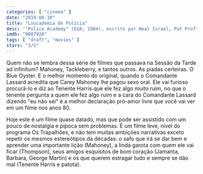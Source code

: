 ```yaml
---
categories: [ "cinema" ]
date: "2019-08-10"
title: "Loucademia de Polícia"
desc: '"Police Academy" (EUA, 1984), escrito por Neal Israel, Pat Proft e Hugh Wilson, dirigido por Hugh Wilson, com Steve Guttenberg, Kim Cattrall, G.W. Bailey, Bubba Smith, Donovan Scott, George Gaynes, Andrew Rubin, David Graf, Leslie Easterbrook e Michael Winslow. Assisti porque saiu na Netflix.'
imdb: "0087928"
tags: [ "draft", "movies" ]
stars: "3/5"
---
```

Quem não se lembra dessa série de filmes que passava na Sessão da Tarde ad infinitum? Mahoney, Tackleberry, e tantos outros. As piadas certeiras. O Blue Oyster. E o melhor momento do original, quando o Comandante Lassard acredita que Carey Mahoney lhe pagou sexo oral. Ele vai furioso procurá-lo e diz ao Tenente Harris que ele fez algo muito ruim, no que o tenente pergunta a quem ele fez algo ruim e a cara do Comandante Lassard dizendo "eu não sei" é a melhor declaração pró-amor livre que você vai ver em um filme nos anos 80.

Hoje este é um filme quase datado, mas que pode ser assistido com um pouco de nostalgia e pipoca sem problemas. É um filme leve, nível do programa Os Trapalhões, e não tem muitas ambições narrativas exceto repetir os mesmos estereótipos da décadas: o safo que irá se dar bem e aprender uma importante lição (Mahoney), a linda garota com quem ele vai ficar (Thompson), seus amigos esquisitos de bom coração (Jamanta, Barbara, George Martin) e os que querem estragar tudo e sempre se dão mal (Tenente Harris e patota).
